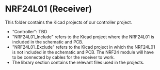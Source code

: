 # NRF24L01 (Receiver)

This folder contains the Kicad projects of our controller project.
- "Controller": TBD
- "NRF24L01_Include" refers to the Kicad project where the NRF24L01 is included in the schematic and PCB.
- "NRF24L01_Exclude" refers to the Kicad project in which the NRF24L01 is not included in the schematic and PCB. The NRF24 module will have to be connected by cables for the receiver to work.
- The library section contains the relevant files used in the projects.

